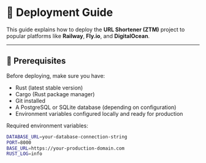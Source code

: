 # 🚀 Deployment Guide

This guide explains how to deploy the **URL Shortener (ZTM)** project to popular platforms like **Railway**, **Fly.io**, and **DigitalOcean**.

---

## 🧩 Prerequisites

Before deploying, make sure you have:

- Rust (latest stable version)
- Cargo (Rust package manager)
- Git installed
- A PostgreSQL or SQLite database (depending on configuration)
- Environment variables configured locally and ready for production

Required environment variables:

```bash
DATABASE_URL=your-database-connection-string
PORT=8000
BASE_URL=https://your-production-domain.com
RUST_LOG=info